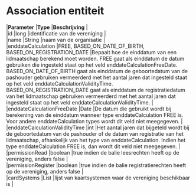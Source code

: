 ---
---

# Association entiteit

|**Parameter** |**Type** |**Beschrijving** |  
 |id |long |identificatie van de vereniging |  
 |name |String |naam van de organisatie |  
 |enddateCalculation |FREE, BASED\_ON\_DATE\_OF\_BIRTH, BASED\_ON\_REGISTRATION\_DATE |Bepaalt hoe de einddatum van een lidmaatschap berekend moet worden. FREE gaat als einddatum de datum gebruiken die ingesteld staat op het veld enddateCalculationFreeDate. BASED\_ON\_DATE\_OF\_BIRTH gaat als einddatum de geboortedatum van de pashouder gebruiken vermeerderd met het aantal jaren dat ingesteld staat op het veld enddateCalculationValidityTime. BASED\_ON\_REGISTRATION\_DATE gaat als einddatum de registratiedatum van het lidmaatschap gebruiken vermeerderd met het aantal jaren dat ingesteld staat op het veld enddateCalculationValidityTime. |  
 |enddateCalculationFreeDate |Date |De datum die gebruikt wordt bij berekening van de einddatum wanneer type enddateCalculation FREE is. Voor andere enddateCalculation types wordt dit veld niet meegegeven. |  
 |enddateCalculationValidityTime |int |Het aantal jaren dat bijgeteld wordt bij de geboortedatum van de pashouder of de datum van registratie van het lidmaatschap, afhankelijk van het type van enddateCalculation. Indien het type enddateCalculation FREE is, dan wordt dit veld niet meegegeven. |  
 |permissionRead |boolean |true indien de balie leesrechten heeft op de vereniging, anders false |  
 |permissionRegister |boolean |true indien de balie registratierechten heeft op de vereniging, anders false |  
 |cardSystems |List<CardSystem> |lijst van kaartsystemen waar de vereniging beschikbaar is |